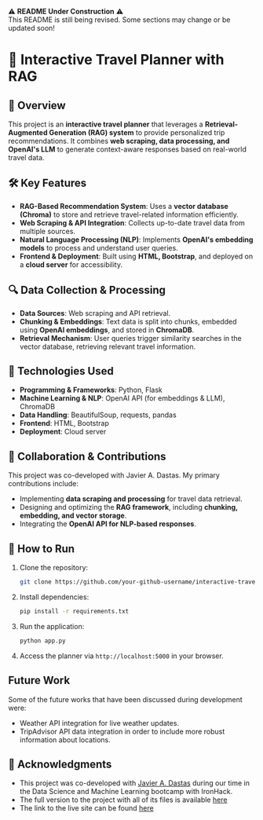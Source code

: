 ⚠️ **README Under Construction** ⚠️  
This README is still being revised. Some sections may change or be updated soon!

# 📍 Interactive Travel Planner with RAG

## 📝 Overview
This project is an **interactive travel planner** that leverages a **Retrieval-Augmented Generation (RAG) system** to provide personalized trip recommendations. It combines **web scraping, data processing, and OpenAI's LLM** to generate context-aware responses based on real-world travel data.


## 🛠️ Key Features
- **RAG-Based Recommendation System**: Uses a **vector database (Chroma)** to store and retrieve travel-related information efficiently.
- **Web Scraping & API Integration**: Collects up-to-date travel data from multiple sources.
- **Natural Language Processing (NLP)**: Implements **OpenAI's embedding models** to process and understand user queries.
- **Frontend & Deployment**: Built using **HTML, Bootstrap**, and deployed on a **cloud server** for accessibility.

## 🔍 Data Collection & Processing
- **Data Sources**: Web scraping and API retrieval.
- **Chunking & Embeddings**: Text data is split into chunks, embedded using **OpenAI embeddings**, and stored in **ChromaDB**.
- **Retrieval Mechanism**: User queries trigger similarity searches in the vector database, retrieving relevant travel information.

## 🚀 Technologies Used
- **Programming & Frameworks**: Python, Flask
- **Machine Learning & NLP**: OpenAI API (for embeddings & LLM), ChromaDB
- **Data Handling**: BeautifulSoup, requests, pandas
- **Frontend**: HTML, Bootstrap
- **Deployment**: Cloud server

## 👥 Collaboration & Contributions
This project was co-developed with Javier A. Dastas. My primary contributions include:
- Implementing **data scraping and processing** for travel data retrieval.
- Designing and optimizing the **RAG framework**, including **chunking, embedding, and vector storage**.
- Integrating the **OpenAI API for NLP-based responses**.

## 📌 How to Run
1. Clone the repository:
   ```bash
   git clone https://github.com/your-github-username/interactive-travel-planner.git
   ```
2. Install dependencies:
   ```bash
   pip install -r requirements.txt
   ```
3. Run the application:
   ```bash
   python app.py
   ```
4. Access the planner via `http://localhost:5000` in your browser.


## Future Work
Some of the future works that have been discussed during development were:
- Weather API integration for live weather updates.
- TripAdvisor API data integration in order to include more robust information about locations.

## 📜 Acknowledgments
- This project was co-developed with [Javier A. Dastas](https://github.com/javierdastas) during our time in the Data Science and Machine Learning bootcamp with IronHack.
- The full version to the project with all of its files is available [here](https://github.com/javierdastas/project-dsml-interactive-travel-planner)
- The link to the live site can be found [here](https://discoverpuertorico.live/#)
